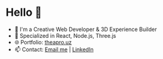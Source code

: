 # Hello 👋

- 🚀 I'm a Creative Web Developer & 3D Experience Builder
- 🧠 Specialized in React, Node.js, Three.js
- 🌐 Portfolio: [theapro.uz](https://theapro.uz)
- 📫 Contact: [Email me](mailto:theaynpro@gmail.com) | [LinkedIn](https://linkedin.com/in/theaynpro)
